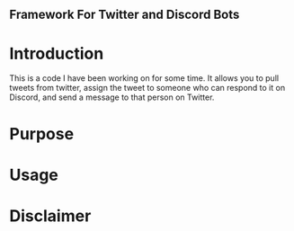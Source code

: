 ## Framework For Twitter and Discord Bots

# Introduction

This is a code I have been working on for some time. It allows you to pull tweets from twitter, assign the tweet to someone who can respond to it on Discord,
and send a message to that person on Twitter.

# Purpose

# Usage

# Disclaimer
